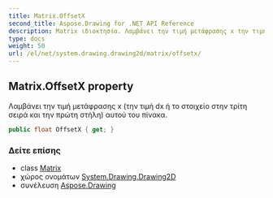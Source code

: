 ```yaml
---
title: Matrix.OffsetX
second_title: Aspose.Drawing for .NET API Reference
description: Matrix ιδιοκτησία. Λαμβάνει την τιμή μετάφρασης x την τιμή dx ή το στοιχείο στην τρίτη σειρά και την πρώτη στήλη αυτού του πίνακα.
type: docs
weight: 50
url: /el/net/system.drawing.drawing2d/matrix/offsetx/
---
```

## Matrix.OffsetX property

Λαμβάνει την τιμή μετάφρασης x (την τιμή dx ή το στοιχείο στην τρίτη σειρά και την πρώτη στήλη) αυτού του πίνακα.

```csharp
public float OffsetX { get; }
```

### Δείτε επίσης

* class [Matrix](../)
* χώρος ονομάτων [System.Drawing.Drawing2D](../../matrix/)
* συνέλευση [Aspose.Drawing](../../../)


